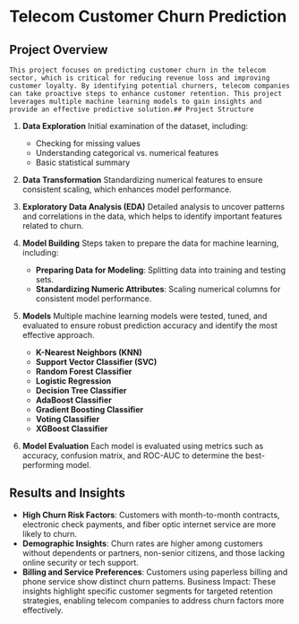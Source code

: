 # Telecom Customer Churn Prediction

## Project Overview
    This project focuses on predicting customer churn in the telecom sector, which is critical for reducing revenue loss and improving customer loyalty. By identifying potential churners, telecom companies can take proactive steps to enhance customer retention. This project leverages multiple machine learning models to gain insights and provide an effective predictive solution.## Project Structure

1. **Data Exploration**
   Initial examination of the dataset, including:
   - Checking for missing values
   - Understanding categorical vs. numerical features
   - Basic statistical summary

2. **Data Transformation**
   Standardizing numerical features to ensure consistent scaling, which enhances model performance.

3. **Exploratory Data Analysis (EDA)**
   Detailed analysis to uncover patterns and correlations in the data, which helps to identify important features related to churn.

4. **Model Building**
   Steps taken to prepare the data for machine learning, including:
   - **Preparing Data for Modeling**: Splitting data into training and testing sets.
   - **Standardizing Numeric Attributes**: Scaling numerical columns for consistent model performance.

5. **Models**
  Multiple machine learning models were tested, tuned, and evaluated to ensure robust prediction accuracy and identify the most effective approach.
   - **K-Nearest Neighbors (KNN)**
   - **Support Vector Classifier (SVC)**
   - **Random Forest Classifier**
   - **Logistic Regression**
   - **Decision Tree Classifier**
   - **AdaBoost Classifier**
   - **Gradient Boosting Classifier**
   - **Voting Classifier**
   - **XGBoost Classifier**

6. **Model Evaluation**
   Each model is evaluated using metrics such as accuracy, confusion matrix, and ROC-AUC to determine the best-performing model.

## Results and Insights

   - **High Churn Risk Factors**: Customers with month-to-month contracts, electronic check payments, and fiber optic internet service are more likely to churn.
   - **Demographic Insights**: Churn rates are higher among customers without dependents or partners, non-senior citizens, and those lacking online security or tech support.
   - **Billing and Service Preferences**: Customers using paperless billing and phone service show distinct churn patterns.
      Business Impact: These insights highlight specific customer segments for targeted retention strategies, enabling telecom companies to address churn factors more effectively.
